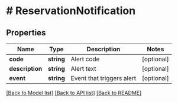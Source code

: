 # # ReservationNotification

## Properties

Name | Type | Description | Notes
------------ | ------------- | ------------- | -------------
**code** | **string** | Alert code | [optional] 
**description** | **string** | Alert text | [optional] 
**event** | **string** | Event that triggers alert | [optional] 

[[Back to Model list]](../../README.md#documentation-for-models) [[Back to API list]](../../README.md#documentation-for-api-endpoints) [[Back to README]](../../README.md)


